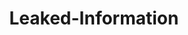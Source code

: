---
layout: tag-list
type: tag
title: Leaked-Information
slug: Leaked-Information
category: Tag
sidebar: false
description: >
    Se refiere a las técnicas que los atacantes cibernéticos, o actores de amenazas, utilizan para moverse progresivamente.
---